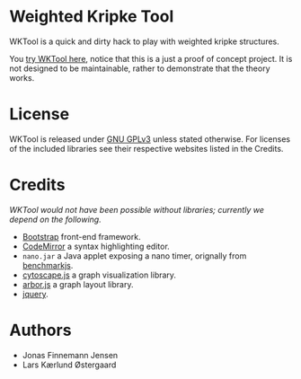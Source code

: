 Weighted Kripke Tool
====================
WKTool is a quick and dirty hack to play with weighted kripke structures.

You [try WKTool here](http://jonasfj.github.com/WKTool/),
notice that this is a just a proof of concept project.
It is not designed to be maintainable, rather to demonstrate that the theory works.

License
=======
WKTool is released under [GNU GPLv3](http://www.gnu.org/licenses/gpl.html) unless stated otherwise.
For licenses of the included libraries see their respective websites listed in the Credits.

Credits
=======
_WKTool would not have been possible without libraries; currently we depend on the following._

  * [Bootstrap](http://twitter.github.com/bootstrap/) front-end framework.
  * [CodeMirror](http://codemirror.net/) a syntax highlighting editor.
  * `nano.jar` a Java applet exposing a nano timer, orignally from [benchmarkjs](http://benchmarkjs.com/).
  * [cytoscape.js](https://github.com/cytoscape/cytoscape.js) a graph visualization library.
  * [arbor.js](http://arborjs.org/) a graph layout library.
  * [jquery](http://jquery.com/).

Authors
=======
  * Jonas Finnemann Jensen
  * Lars Kærlund Østergaard
